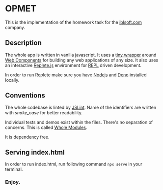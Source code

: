 # OPMET

This is the implementation of the homework task for the [iblsoft.com](https://www.iblsoft.com/) company.

## Description

The whole app is written in vanilla javascript. It uses a [tiny wrapper](https://github.com/jamesdiacono/ui.js) around [Web Components](https://developer.mozilla.org/en-US/docs/Web/API/Web_components) for building any web applications of any size.
It also uses an interactive [Replete.js](https://repletejs.org/) environment for [REPL](https://www.youtube.com/watch?v=gIoadGfm5T8) driven development.

In order to run Replete make sure you have [Nodejs](https://nodejs.org/en/download) and [Deno](https://docs.deno.com/runtime/#install-deno) installed locally.

## Conventions

The whole codebase is linted by [JSLint](https://www.jslint.com/). Name of the identifiers are written with _snake_case_ for better readability.

Individual tests and demos exist within the files. There's no separation of concerns. This is called [Whole Modules](https://james.diacono.com.au/whole_modules.html).

It is dependency free.

## Serving index.html

In order to run index.html, run following command `npx serve` in your terminal.

### Enjoy.

